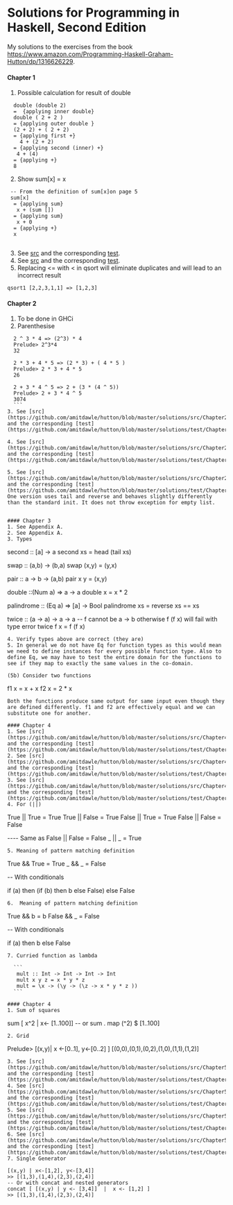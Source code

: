 # Solutions for Programming in Haskell, Second Edition

My solutions to the exercises from the book https://www.amazon.com/Programming-Haskell-Graham-Hutton/dp/1316626229.

#### Chapter 1 

1. Possible calculation for result of double
 
  ```
    double (double 2)
    =  {applying inner double}
    double ( 2 + 2 )
    = {applying outer double }
    (2 + 2) + ( 2 + 2)
    = {applying first +}
      4 + (2 + 2)
    = {applying second (inner) +}
     4 + (4)
    = {applying +}
    8
  ```
2. Show sum[x] = x
  ```
   -- From the definition of sum[x]on page 5
   sum[x]
    = {applying sum}
     x + (sum [])
    = {applying sum}
     x + 0
    = {applying +}
    x
   
  ```
3. See [src](https://github.com/amitdawle/hutton/blob/master/solutions/src/Chapter1.hs) and the corresponding [test](https://github.com/amitdawle/hutton/blob/master/solutions/test/Chapter1Spec.hs).
4. See [src](https://github.com/amitdawle/hutton/blob/master/solutions/src/Chapter1.hs) and the corresponding [test](https://github.com/amitdawle/hutton/blob/master/solutions/test/Chapter1Spec.hs).
5. Replacing <= with < in qsort will eliminate duplicates and will lead to an incorrect result
  ```
  qsort1 [2,2,3,1,1] => [1,2,3]
  ```

#### Chapter 2
1. To be done in GHCi
2. Parenthesise
  ```  
    2 ^ 3 * 4 => (2^3) * 4
    Prelude> 2^3*4 
    32
  
    2 * 3 + 4 * 5 => (2 * 3) + ( 4 * 5 )
    Prelude> 2 * 3 + 4 * 5 
    26
  
    2 + 3 * 4 ^ 5 => 2 + (3 * (4 ^ 5))
    Prelude> 2 + 3 * 4 ^ 5
    3074
    ```
3. See [src](https://github.com/amitdawle/hutton/blob/master/solutions/src/Chapter2.hs) and the corresponding [test](https://github.com/amitdawle/hutton/blob/master/solutions/test/Chapter2Spec.hs).

4. See [src](https://github.com/amitdawle/hutton/blob/master/solutions/src/Chapter2.hs) and the corresponding [test](https://github.com/amitdawle/hutton/blob/master/solutions/test/Chapter2Spec.hs).

5. See [src](https://github.com/amitdawle/hutton/blob/master/solutions/src/Chapter2.hs) and the corresponding [test](https://github.com/amitdawle/hutton/blob/master/solutions/test/Chapter2Spec.hs). One version uses tail and reverse and behaves slightly differently than the standard init. It does not throw exception for empty list. 


#### Chapter 3
1. See Appendix A.
2. See Appendix A.
3. Types 
  ```
  second :: [a] -> a
  second xs = head (tail xs)
  
  swap :: (a,b) -> (b,a)
  swap (x,y) = (y,x)
  
  pair :: a -> b -> (a,b)
  pair x y = (x,y)
  
  double ::(Num a) => a -> a 
  double x = x * 2
  
  palindrome :: (Eq a) => [a] -> Bool
  palindrome xs = reverse xs == xs
  
  twice :: (a -> a) -> a -> a   --  f cannot be a -> b otherwise f (f x) will fail with type error
  twice f x = f (f x)
  ```
4. Verify types above are correct (they are)
5. In general we do not have Eq for function types as this would mean we need to define instances for every possible function type. Also to define Eq, we may have to test the entire domain for the functions to see if they map to exactly the same values in the co-domain.

(5b) Consider two functions
```
f1 x = x + x
f2 x = 2 * x 
```  
Both the functions produce same output for same input even though they are defined differently. f1 and f2 are effectively equal and we can substitute one for another.
  
#### Chapter 4
1. See [src](https://github.com/amitdawle/hutton/blob/master/solutions/src/Chapter4.hs) and the corresponding [test](https://github.com/amitdawle/hutton/blob/master/solutions/test/Chapter4Spec.hs).
2. See [src](https://github.com/amitdawle/hutton/blob/master/solutions/src/Chapter4.hs) and the corresponding [test](https://github.com/amitdawle/hutton/blob/master/solutions/test/Chapter4Spec.hs).
3. See [src](https://github.com/amitdawle/hutton/blob/master/solutions/src/Chapter4.hs) and the corresponding [test](https://github.com/amitdawle/hutton/blob/master/solutions/test/Chapter4Spec.hs).
4. For (||)
  ```
  True || True = True
  True || False = True
  False || True = True
  False || False = False
  
  ---- Same as
  False || False = False
  _ || _ = True
 ```
5. Meaning of pattern matching definition 
  ```
  True && True = True
  _ && _ = False
  
  -- With conditionals
  
  if (a) then (if (b) then b else False) else False
  ```
6.  Meaning of pattern matching definition 
  ```
  True && b = b
  False && _ = False
  
  -- With conditionals
  
  if (a) then b else False
  ```
7. Curried function as lambda

    ```
     mult :: Int -> Int -> Int -> Int
     mult x y z = x * y * z
     mult = \x -> (\y -> (\z -> x * y * z ))
    ``` 
 
#### Chapter 4
1. Sum of squares
 
  ```
  sum [ x^2 | x<- [1..100]]
  -- or
  sum . map (^2) $  [1..100]
  ```
2. Grid
 
  ```
   Prelude> [(x,y)| x <-[0..1], y<-[0..2] ]
   [(0,0),(0,1),(0,2),(1,0),(1,1),(1,2)]
  ```
3. See [src](https://github.com/amitdawle/hutton/blob/master/solutions/src/Chapter5.hs) and the corresponding [test](https://github.com/amitdawle/hutton/blob/master/solutions/test/Chapter5Spec.hs).
4. See [src](https://github.com/amitdawle/hutton/blob/master/solutions/src/Chapter5.hs) and the corresponding [test](https://github.com/amitdawle/hutton/blob/master/solutions/test/Chapter5Spec.hs).
5. See [src](https://github.com/amitdawle/hutton/blob/master/solutions/src/Chapter5.hs) and the corresponding [test](https://github.com/amitdawle/hutton/blob/master/solutions/test/Chapter5Spec.hs).
6. See [src](https://github.com/amitdawle/hutton/blob/master/solutions/src/Chapter5.hs) and the corresponding [test](https://github.com/amitdawle/hutton/blob/master/solutions/test/Chapter5Spec.hs).
7. Single Generator

   ```
    [(x,y) | x<-[1,2], y<-[3,4]]
    >> [(1,3),(1,4),(2,3),(2,4)]
    -- Or with concat and nested generators
    concat [ [(x,y) | y <- [3,4]]  |  x <- [1,2] ]
    >> [(1,3),(1,4),(2,3),(2,4)]
   ``` 
  
